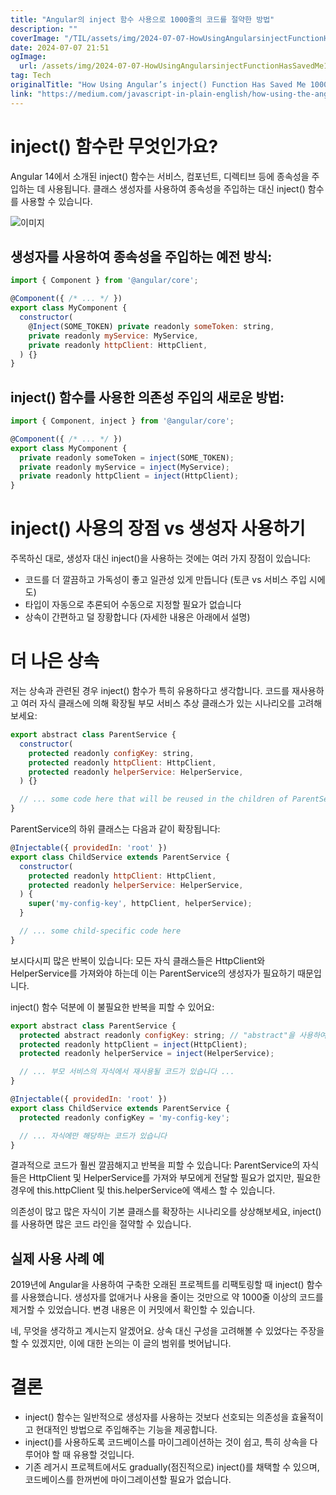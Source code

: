 ```yaml
---
title: "Angular의 inject 함수 사용으로 1000줄의 코드를 절약한 방법"
description: ""
coverImage: "/TIL/assets/img/2024-07-07-HowUsingAngularsinjectFunctionHasSavedMe1000LinesofCode_0.png"
date: 2024-07-07 21:51
ogImage:
  url: /assets/img/2024-07-07-HowUsingAngularsinjectFunctionHasSavedMe1000LinesofCode_0.png
tag: Tech
originalTitle: "How Using Angular’s inject() Function Has Saved Me 1000 Lines of Code"
link: "https://medium.com/javascript-in-plain-english/how-using-the-angulars-inject-function-has-saved-me-1000-lines-of-code-82b699183da8"
---
```


# inject() 함수란 무엇인가요?

Angular 14에서 소개된 inject() 함수는 서비스, 컴포넌트, 디렉티브 등에 종속성을 주입하는 데 사용됩니다. 클래스 생성자를 사용하여 종속성을 주입하는 대신 inject() 함수를 사용할 수 있습니다.

![이미지](/TIL/assets/img/2024-07-07-HowUsingAngularsinjectFunctionHasSavedMe1000LinesofCode_0.png)

## 생성자를 사용하여 종속성을 주입하는 예전 방식:

<div class="content-ad"></div>

```js
import { Component } from '@angular/core';

@Component({ /* ... */ })
export class MyComponent {
  constructor(
    @Inject(SOME_TOKEN) private readonly someToken: string,
    private readonly myService: MyService,
    private readonly httpClient: HttpClient,
  ) {}
}
```

## inject() 함수를 사용한 의존성 주입의 새로운 방법:

```js
import { Component, inject } from '@angular/core';

@Component({ /* ... */ })
export class MyComponent {
  private readonly someToken = inject(SOME_TOKEN);
  private readonly myService = inject(MyService);
  private readonly httpClient = inject(HttpClient);
}
```

# inject() 사용의 장점 vs 생성자 사용하기

<div class="content-ad"></div>

주목하신 대로, 생성자 대신 inject()을 사용하는 것에는 여러 가지 장점이 있습니다:

- 코드를 더 깔끔하고 가독성이 좋고 일관성 있게 만듭니다 (토큰 vs 서비스 주입 시에도)
- 타입이 자동으로 추론되어 수동으로 지정할 필요가 없습니다
- 상속이 간편하고 덜 장황합니다 (자세한 내용은 아래에서 설명)

# 더 나은 상속

저는 상속과 관련된 경우 inject() 함수가 특히 유용하다고 생각합니다. 코드를 재사용하고 여러 자식 클래스에 의해 확장될 부모 서비스 추상 클래스가 있는 시나리오를 고려해 보세요:

<div class="content-ad"></div>

```js
export abstract class ParentService {
  constructor(
    protected readonly configKey: string,
    protected readonly httpClient: HttpClient,
    protected readonly helperService: HelperService,
  ) {}

  // ... some code here that will be reused in the children of ParentService
}
```

ParentService의 하위 클래스는 다음과 같이 확장됩니다:

```js
@Injectable({ providedIn: 'root' })
export class ChildService extends ParentService {
  constructor(
    protected readonly httpClient: HttpClient,
    protected readonly helperService: HelperService,
  ) {
    super('my-config-key', httpClient, helperService);
  }

  // ... some child-specific code here
}
```

보시다시피 많은 반복이 있습니다: 모든 자식 클래스들은 HttpClient와 HelperService를 가져와야 하는데 이는 ParentService의 생성자가 필요하기 때문입니다.

<div class="content-ad"></div>

inject() 함수 덕분에 이 불필요한 반복을 피할 수 있어요:

```js
export abstract class ParentService {
  protected abstract readonly configKey: string; // "abstract"을 사용하여 자식 클래스가 이 필드를 초기화하도록 강제합니다
  protected readonly httpClient = inject(HttpClient);
  protected readonly helperService = inject(HelperService);

  // ... 부모 서비스의 자식에서 재사용될 코드가 있습니다 ...
}

@Injectable({ providedIn: 'root' })
export class ChildService extends ParentService {
  protected readonly configKey = 'my-config-key';

  // ... 자식에만 해당하는 코드가 있습니다
}
```

결과적으로 코드가 훨씬 깔끔해지고 반복을 피할 수 있습니다: ParentService의 자식들은 HttpClient 및 HelperService를 가져와 부모에게 전달할 필요가 없지만, 필요한 경우에 this.httpClient 및 this.helperService에 액세스 할 수 있습니다.

의존성이 많고 많은 자식이 기본 클래스를 확장하는 시나리오를 상상해보세요, inject()를 사용하면 많은 코드 라인을 절약할 수 있습니다.

<div class="content-ad"></div>

## 실제 사용 사례 예

2019년에 Angular을 사용하여 구축한 오래된 프로젝트를 리팩토링할 때 inject() 함수를 사용했습니다. 생성자를 없애거나 사용을 줄이는 것만으로 약 1000줄 이상의 코드를 제거할 수 있었습니다. 변경 내용은 이 커밋에서 확인할 수 있습니다.

네, 무엇을 생각하고 계시는지 알겠어요. 상속 대신 구성을 고려해볼 수 있었다는 주장을 할 수 있겠지만, 이에 대한 논의는 이 글의 범위를 벗어납니다.

# 결론

<div class="content-ad"></div>

- inject() 함수는 일반적으로 생성자를 사용하는 것보다 선호되는 의존성을 효율적이고 현대적인 방법으로 주입해주는 기능을 제공합니다.
- inject()를 사용하도록 코드베이스를 마이그레이션하는 것이 쉽고, 특히 상속을 다루어야 할 때 유용할 것입니다.
- 기존 레거시 프로젝트에서도 gradually(점진적으로) inject()를 채택할 수 있으며, 코드베이스를 한꺼번에 마이그레이션할 필요가 없습니다.
